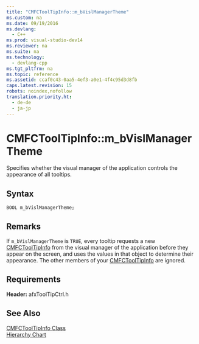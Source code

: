 ```yaml
---
title: "CMFCToolTipInfo::m_bVislManagerTheme"
ms.custom: na
ms.date: 09/19/2016
ms.devlang: 
  - C++
ms.prod: visual-studio-dev14
ms.reviewer: na
ms.suite: na
ms.technology: 
  - devlang-cpp
ms.tgt_pltfrm: na
ms.topic: reference
ms.assetid: ccaf0c43-0aa5-4ef3-a0e1-4f4c95d3d8fb
caps.latest.revision: 15
robots: noindex,nofollow
translation.priority.ht: 
  - de-de
  - ja-jp
---
```

# CMFCToolTipInfo::m_bVislManagerTheme
Specifies whether the visual manager of the application controls the appearance of all tooltips.  
  
## Syntax  
  
```  
BOOL m_bVislManagerTheme;  
```  
  
## Remarks  
 If `m_bVislManagerTheme` is `TRUE`, every tooltip requests a new [CMFCToolTipInfo](../vs140/CMFCToolTipInfo-Class.md) from the visual manager of the application before they appear on the screen, and uses the values in that object to determine their appearance. The other members of your [CMFCToolTipInfo](../vs140/CMFCToolTipInfo-Class.md) are ignored.  
  
## Requirements  
 **Header:** afxToolTipCtrl.h  
  
## See Also  
 [CMFCToolTipInfo Class](../vs140/CMFCToolTipInfo-Class.md)   
 [Hierarchy Chart](../vs140/Hierarchy-Chart.md)